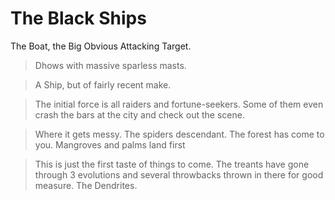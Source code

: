  
# The Black Ships

The Boat, the Big Obvious Attacking Target.

> Dhows with massive sparless masts.

> A Ship, but of fairly recent make.

> The initial force is all raiders and fortune-seekers. Some of them even crash the bars at the city and check out the scene.

> Where it gets messy. The spiders descendant. The forest has come to you. Mangroves and palms land first

> This is just the first taste of things to come. The treants have gone through 3 evolutions and several throwbacks thrown in there for good measure. The Dendrites.


